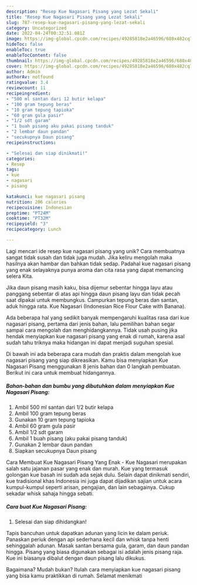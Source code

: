 ```yaml
---
description: "Resep Kue Nagasari Pisang yang Lezat Sekali"
title: "Resep Kue Nagasari Pisang yang Lezat Sekali"
slug: 787-resep-kue-nagasari-pisang-yang-lezat-sekali
category: Uncategorized
date: 2022-04-24T00:32:51.081Z
image: https://img-global.cpcdn.com/recipes/49285818e2a46596/680x482cq70/kue-nagasari-pisang-foto-resep-utama.jpg
hideToc: false
enableToc: true
enableTocContent: false
thumbnail: https://img-global.cpcdn.com/recipes/49285818e2a46596/680x482cq70/kue-nagasari-pisang-foto-resep-utama.jpg
cover: https://img-global.cpcdn.com/recipes/49285818e2a46596/680x482cq70/kue-nagasari-pisang-foto-resep-utama.jpg
author: Admin
authorAv: notfound
ratingvalue: 3.4
reviewcount: 11
recipeingredient:
- "500 ml santan dari 12 butir kelapa"
- "100 gram tepung beras"
- "10 gram tepung tapioka"
- "60 gram gula pasir"
- "1/2 sdt garam"
- "1 buah pisang aku pakai pisang tanduk"
- "2 lembar daun pandan"
- "secukupnya Daun pisang"
recipeinstructions:

- "Selesai dan siap dinikmati!"
categories:
- Resep
tags:
- kue
- nagasari
- pisang

katakunci: kue nagasari pisang 
nutrition: 206 calories
recipecuisine: Indonesian
preptime: "PT24M"
cooktime: "PT32M"
recipeyield: "3"
recipecategory: Lunch

---
```





Lagi mencari ide resep kue nagasari pisang yang unik? Cara membuatnya sangat tidak susah dan tidak juga mudah. Jika keliru mengolah maka hasilnya akan hambar dan bahkan tidak sedap. Padahal kue nagasari pisang yang enak selayaknya punya aroma dan cita rasa yang dapat memancing selera Kita.





Jika daun pisang masih kaku, bisa dijemur sebentar hingga layu atau panggang sebentar di atas api hingga daun pisang layu dan tidak pecah saat dipakai untuk membungkus. Campurkan tepung beras dan santan, aduk hingga rata. Kue Nagasari (Indonesian Rice Flour Cake with Banana).

Ada beberapa hal yang sedikit banyak mempengaruhi kualitas rasa dari kue nagasari pisang, pertama dari jenis bahan, lalu pemilihan bahan segar sampai cara mengolah dan menghidangkannya. Tidak usah pusing jika hendak menyiapkan kue nagasari pisang yang enak di rumah, karena asal sudah tahu triknya maka hidangan ini dapat menjadi suguhan spesial.






Di bawah ini ada beberapa cara mudah dan praktis dalam mengolah kue nagasari pisang yang siap dikreasikan. Kamu bisa menyiapkan Kue Nagasari Pisang menggunakan 8 jenis bahan dan 0 langkah pembuatan. Berikut ini cara untuk membuat hidangannya.

<!--inarticleads1-->

##### Bahan-bahan dan bumbu yang dibutuhkan dalam menyiapkan Kue Nagasari Pisang:

1. Ambil 500 ml santan dari 1/2 butir kelapa
1. Ambil 100 gram tepung beras
1. Gunakan 10 gram tepung tapioka
1. Ambil 60 gram gula pasir
1. Ambil 1/2 sdt garam
1. Ambil 1 buah pisang (aku pakai pisang tanduk)
1. Gunakan 2 lembar daun pandan
1. Siapkan secukupnya Daun pisang


Cara Membuat Kue Nagasari Pisang Yang Enak - Kue Nagasari merupakan salah satu jajanan pasar yang enak dan murah. Kue yang termasuk golongan kue basah ini sudah ada sejak dulu. Selain dapat dinikmati sendiri, kue tradisional khas Indonesia ini juga dapat dijadikan sajian untuk acara kumpul-kumpul seperti arisan, pengajian, dan lain sebagainya. Cukup sekadar whisk sahaja hingga sebati. 

<!--inarticleads2-->

##### Cara buat Kue Nagasari Pisang:


1. Selesai dan siap dihidangkan!

Tapis bancuhan untuk dapatkan adunan yang licin ke dalam periuk. Panaskan periuk dengan api sederhana kecil dan whisk tanpa henti sehinggalah adunan. Masak santan bersama gula, garam, dan daun pandan hingga. Pisang yang biasa digunakan sebagai isi adalah jenis pisang raja. Kue ini biasanya dibalut dengan daun pisang lalu dikukus. 

Bagaimana? Mudah bukan? Itulah cara menyiapkan kue nagasari pisang yang bisa kamu praktikkan di rumah. Selamat menikmati
